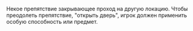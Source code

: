 Некое препятствие закрывающее проход на другую локацию.
Чтобы преодолеть препятствие, "открыть дверь", игрок должен применить особую способность или предмет.
